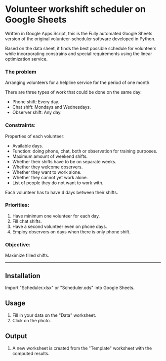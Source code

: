 # Volunteer workshift scheduler on Google Sheets
Written in Google Apps Script, this is the Fully automated Google Sheets version of the original volunteer-scheduler software developed in Python.

Based on the data sheet, it finds the best possible schedule for volunteers while incorporating constrains and special 
requirements using the linear optimization service.

### The problem
Arranging volunteers for a helpline service for the period of one month.

There are three types of work that could be done on the same day:
- Phone shift: Every day.
- Chat shift: Mondays and Wednesdays.
- Observer shift: Any day.

### Constraints:
Properties of each volunteer:
- Available days.
- Function: doing phone, chat, both or observation for training purposes.
- Maximum amount of weekend shifts.
- Whether their shifts have to be on separate weeks.
- Whether they welcome observers.
- Whether they want to work alone.
- Whether they cannot yet work alone.
- List of people they do not want to work with.

Each volunteer has to have 4 days between their shifts.

### Priorities:
1. Have minimum one volunteer for each day.
2. Fill chat shifts.
3. Have a second volunteer even on phone days.
4. Employ observers on days when there is only phone shift.

### Objective:
 Maximize filled shifts.

<hr>

## Installation

Import "Scheduler.xlsx" or "Scheduler.ods" into Google Sheets.

## Usage
1. Fill in your data on the "Data" worksheet.
2. Click on the photo.

## Output

1. A new worksheet is created from the "Template" worksheet with the computed results.
